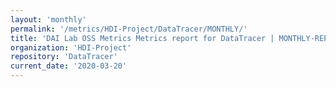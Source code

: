```yaml
---
layout: 'monthly'
permalink: '/metrics/HDI-Project/DataTracer/MONTHLY/'
title: 'DAI Lab OSS Metrics Metrics report for DataTracer | MONTHLY-REPORT-2020-03-20'
organization: 'HDI-Project'
repository: 'DataTracer'
current_date: '2020-03-20'
---
```

